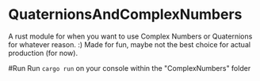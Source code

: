 # QuaternionsAndComplexNumbers
A rust module for when you want to use Complex Numbers or Quaternions for whatever reason. :)
Made for fun, maybe not the best choice for actual production (for now).

#Run
Run ``cargo run`` on your console within the "ComplexNumbers" folder
